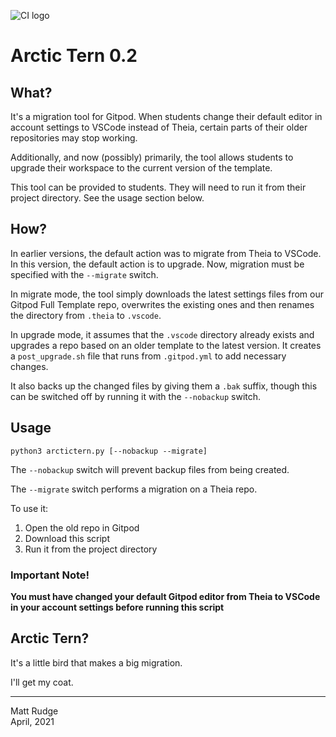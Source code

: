 ![CI logo](https://codeinstitute.s3.amazonaws.com/fullstack/ci_logo_small.png)
# Arctic Tern 0.2

## What?

It's a migration tool for Gitpod. When students change their default editor in account settings to VSCode instead of Theia, certain parts of their older repositories may stop working.

Additionally, and now (possibly) primarily, the tool allows students to upgrade their workspace to the current version of the template.

This tool can be provided to students. They will need to run it from their project directory. See the usage section below.

## How?

In earlier versions, the default action was to migrate from Theia to VSCode. In this version, the default action is to upgrade. Now, migration must be specified with the `--migrate` switch.

In migrate mode, the tool simply downloads the latest settings files from our Gitpod Full Template repo, overwrites the existing ones and then renames the directory from `.theia` to `.vscode`.

In upgrade mode, it assumes that the `.vscode` directory already exists and upgrades a repo based on an older template to the latest version. It creates a `post_upgrade.sh` file that runs from `.gitpod.yml` to add necessary changes.

It also backs up the changed files by giving them a `.bak` suffix, though this can be switched off by running it with the `--nobackup` switch.

## Usage

`python3 arctictern.py [--nobackup --migrate]`

The `--nobackup` switch will prevent backup files from being created.

The `--migrate` switch performs a migration on a Theia repo.

To use it:

1. Open the old repo in Gitpod
2. Download this script
3. Run it from the project directory

### Important Note!

**You must have changed your default Gitpod editor from Theia to VSCode in your account settings before running this script**

## Arctic Tern?

It's a little bird that makes a big migration.

I'll get my coat.

------

Matt Rudge<br/>
April, 2021